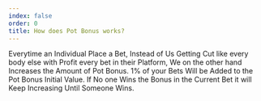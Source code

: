 ```yaml
---
index: false
order: 0
title: How does Pot Bonus works?
---
```

Everytime an Individual Place a Bet, Instead of Us Getting Cut like every body else with Profit every bet in their Platform, We on the other hand Increases the Amount of Pot Bonus. 1% of your Bets Will be Added to the Pot Bonus Initial Value. If No one Wins the Bonus in the Current Bet it will Keep Increasing Until Someone Wins.